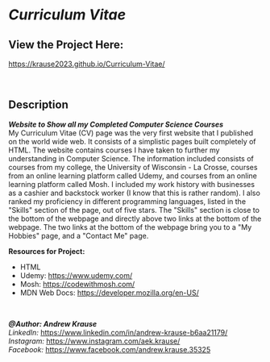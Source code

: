 # *Curriculum Vitae*
## View the Project Here:
https://krause2023.github.io/Curriculum-Vitae/

<p>&nbsp;</p>

## Description
**_Website to Show all my Completed Computer Science Courses_** <br/>
My Curriculum Vitae (CV) page was the very first website that I published on the world wide web. It consists of a simplistic pages built completely of HTML. The website contains courses I have taken to further my understanding in Computer Science. The information included consists of courses from my college, the University of Wisconsin - La Crosse, courses from an online learning platform called Udemy, and courses from an online learning platform called Mosh. I included my work history with businesses as a cashier and backstock worker (I know that this is rather random). I also ranked my proficiency in different programming languages, listed in the "Skills" section of the page, out of five stars. The "Skills" section is close to the bottom of the webpage and directly above two links at the bottom of the webpage. The two links at the bottom of the webpage bring you to a "My Hobbies" page, and a "Contact Me" page.

**Resources for Project:**
- HTML
- Udemy: https://www.udemy.com/
- Mosh: https://codewithmosh.com/
- MDN Web Docs: https://developer.mozilla.org/en-US/
<p>&nbsp;</p>

**_@Author: Andrew Krause_** <br/>
*LinkedIn:* https://www.linkedin.com/in/andrew-krause-b6aa21179/ <br/>
*Instagram:* https://www.instagram.com/aek.krause/ <br/>
*Facebook:* https://www.facebook.com/andrew.krause.35325


